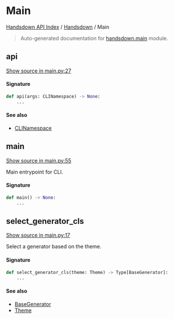 # Main

[Handsdown API Index](../README.md#handsdown-api-index) / [Handsdown](./index.md#handsdown) / Main

> Auto-generated documentation for [handsdown.main](https://github.com/vemel/handsdown/blob/main/handsdown/main.py) module.

## api

[Show source in main.py:27](https://github.com/vemel/handsdown/blob/main/handsdown/main.py#L27)

#### Signature

```python
def api(args: CLINamespace) -> None:
    ...
```

#### See also

- [CLINamespace](./cli_parser.md#clinamespace)



## main

[Show source in main.py:55](https://github.com/vemel/handsdown/blob/main/handsdown/main.py#L55)

Main entrypoint for CLI.

#### Signature

```python
def main() -> None:
    ...
```



## select_generator_cls

[Show source in main.py:17](https://github.com/vemel/handsdown/blob/main/handsdown/main.py#L17)

Select a generator based on the theme.

#### Signature

```python
def select_generator_cls(theme: Theme) -> Type[BaseGenerator]:
    ...
```

#### See also

- [BaseGenerator](generators/base.md#basegenerator)
- [Theme](./constants.md#theme)
